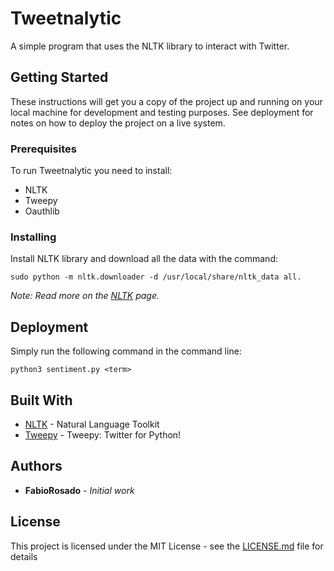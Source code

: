 # Tweetnalytic

A simple program that uses the NLTK library to interact with Twitter. 

## Getting Started

These instructions will get you a copy of the project up and running on your local machine for development and testing purposes. See deployment for notes on how to deploy the project on a live system.

### Prerequisites

To run Tweetnalytic you need to install:

- NLTK
- Tweepy
- Oauthlib

### Installing

Install NLTK library and download all the data with the command:

```
sudo python -m nltk.downloader -d /usr/local/share/nltk_data all.
```
_Note: Read more on the [NLTK](http://www.nltk.org/data.html) page._

## Deployment

Simply run the following command in the command line:

```
python3 sentiment.py <term>
```

## Built With

* [NLTK](http://www.nltk.org/data.html) - Natural Language Toolkit
* [Tweepy](http://www.tweepy.org) - Tweepy: Twitter for Python!

## Authors

* **FabioRosado** - *Initial work* 

## License

This project is licensed under the MIT License - see the [LICENSE.md](LICENSE.md) file for details

